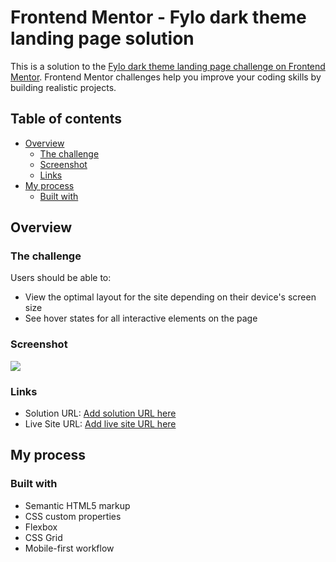 # Frontend Mentor - Fylo dark theme landing page solution

This is a solution to the [Fylo dark theme landing page challenge on Frontend Mentor](https://www.frontendmentor.io/challenges/fylo-dark-theme-landing-page-5ca5f2d21e82137ec91a50fd). Frontend Mentor challenges help you improve your coding skills by building realistic projects. 

## Table of contents

- [Overview](#overview)
  - [The challenge](#the-challenge)
  - [Screenshot](#screenshot)
  - [Links](#links)
- [My process](#my-process)
  - [Built with](#built-with)


## Overview

### The challenge

Users should be able to:

- View the optimal layout for the site depending on their device's screen size
- See hover states for all interactive elements on the page

### Screenshot

![](./screenshot.jpg)

### Links

- Solution URL: [Add solution URL here](https://www.frontendmentor.io/solutions/flyo-dark-theme-landing-page-UJ1QO84OF)
- Live Site URL: [Add live site URL here](https://saleemmaini.github.io/Fylo-dark-theme-landing-page)

## My process

### Built with

- Semantic HTML5 markup
- CSS custom properties
- Flexbox
- CSS Grid
- Mobile-first workflow

